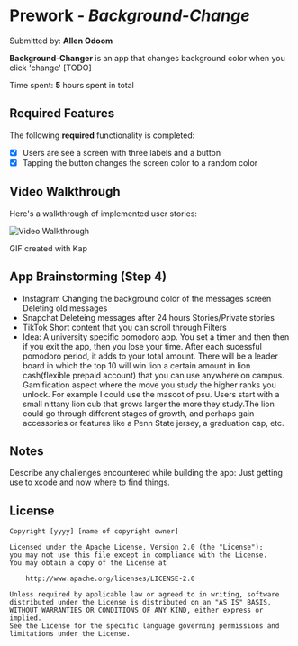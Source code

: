 # Prework - *Background-Change*

Submitted by: **Allen Odoom**

**Background-Changer** is an app that changes background color when you click 'change' [TODO] 

Time spent: **5** hours spent in total

## Required Features

The following **required** functionality is completed:

- [x] Users are see a screen with three labels and a button
- [x] Tapping the button changes the screen color to a random color
 
## Video Walkthrough

Here's a walkthrough of implemented user stories:

<img src='http://i.imgur.com/link/to/your/gif/file.gif' title='Video Walkthrough' width='' alt='Video Walkthrough' />

<!-- Replace this with whatever GIF tool you used! -->
GIF created with Kap  
<!-- Recommended tools:
[Kap](https://getkap.co/) for macOS
[ScreenToGif](https://www.screentogif.com/) for Windows
[peek](https://github.com/phw/peek) for Linux. -->

## App Brainstorming (Step 4)
- Instagram
     Changing the background color of the messages screen
     Deleting old messages
- Snapchat
     Deleteing messages after 24 hours
     Stories/Private stories
- TikTok
     Short content that you can scroll through
     Filters
- Idea:
     A university specific pomodoro app. You set a timer and then then if you exit the app,
     then you lose your time. After each sucessful pomodoro period, it adds to your total
     amount. There will be a leader board in which the top 10 will win lion a certain amount 
     in lion cash(flexible prepaid account) that you can use anywhere on campus. Gamification aspect
     where the move you study the higher ranks you unlock. For example I could use the mascot of psu.
     Users start with a small nittany lion cub that grows larger the more they study.The lion could go 
     through different stages of growth, and perhaps gain accessories or features like a Penn State jersey, 
     a graduation cap, etc.

## Notes

Describe any challenges encountered while building the app:
Just getting use to xcode and now where to find things. 

## License

    Copyright [yyyy] [name of copyright owner]

    Licensed under the Apache License, Version 2.0 (the "License");
    you may not use this file except in compliance with the License.
    You may obtain a copy of the License at

        http://www.apache.org/licenses/LICENSE-2.0

    Unless required by applicable law or agreed to in writing, software
    distributed under the License is distributed on an "AS IS" BASIS,
    WITHOUT WARRANTIES OR CONDITIONS OF ANY KIND, either express or implied.
    See the License for the specific language governing permissions and
    limitations under the License.
